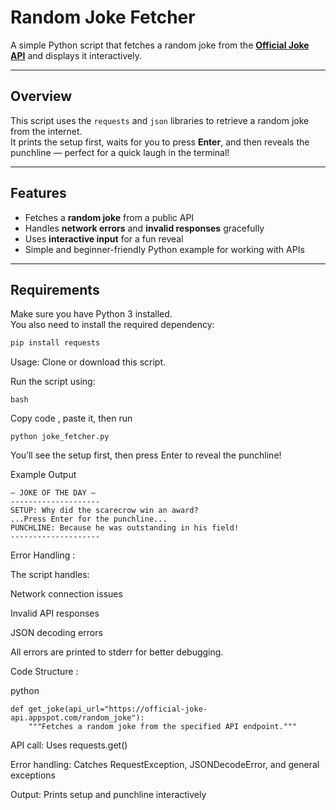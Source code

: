 # Random Joke Fetcher

A simple Python script that fetches a random joke from the **[Official Joke API](https://official-joke-api.appspot.com/)** and displays it interactively.

---

##  Overview

This script uses the `requests` and `json` libraries to retrieve a random joke from the internet.  
It prints the setup first, waits for you to press **Enter**, and then reveals the punchline — perfect for a quick laugh in the terminal!

---

##  Features

- Fetches a **random joke** from a public API  
- Handles **network errors** and **invalid responses** gracefully  
- Uses **interactive input** for a fun reveal  
- Simple and beginner-friendly Python example for working with APIs

---

## Requirements

Make sure you have Python 3 installed.  
You also need to install the required dependency:

```bash
pip install requests
```
Usage:
Clone or download this script.

Run the script using:

```
bash
```
Copy code , paste it, then run
```
python joke_fetcher.py
```
You’ll see the setup first, then press Enter to reveal the punchline!

Example Output 
```
— JOKE OF THE DAY —
--------------------
SETUP: Why did the scarecrow win an award?
...Press Enter for the punchline...
PUNCHLINE: Because he was outstanding in his field!
--------------------
```
 Error Handling :

The script handles:

Network connection issues

Invalid API responses

JSON decoding errors

All errors are printed to stderr for better debugging.

Code Structure :

python
```
def get_joke(api_url="https://official-joke-api.appspot.com/random_joke"):
    """Fetches a random joke from the specified API endpoint."""
```
API call: Uses requests.get()

Error handling: Catches RequestException, JSONDecodeError, and general exceptions

Output: Prints setup and punchline interactively